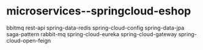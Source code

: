 # microservices--springcloud-eshop
bbitmq rest-api spring-data-redis spring-cloud-config spring-data-jpa saga-pattern rabbit-mq spring-cloud-eureka spring-cloud-gateway spring-cloud-open-feign

